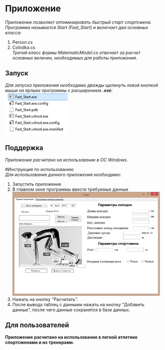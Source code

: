 # Приложение
*Приложение позволяет оптимизировать быстрый старт спортсмена.
Программа называется Start (Fast_Start) и включает два основных класса:*  
1. Person.cs  
2. Colodka.cs  
*Третий класс формы MatematicModel.cs отвечает за расчет основных величин, необходимых для работы приложения.*   

## Запуск  
*Для запуска приложения необходимо дважды щелкнуть левой кнопкой мыши на ярлыке программы с расширением **.exe**:*  
![Exe file](https://github.com/evgeniyBond/start/blob/master/exe.PNG)



## Поддержка
*Приложение расчитано на использование в ОС Windows.*  

#Инструкция по использованию  
*Для использования данного приложения необходимо:*
1. Запустить приложение
2. В главном окне программы ввести требуемые данные
![Main Form](https://github.com/evgeniyBond/start/blob/master/form.PNG)
3. Нажать на кнопку "Расчитать".
4. После вывода таблиц с данными нажать на кнопку "Добавить данные", после чего данные сохранятся в базе данных.

## Для пользователей  
**Приложение расчитано на использование в легкой атлетике спортсменами и их тренерами.**

